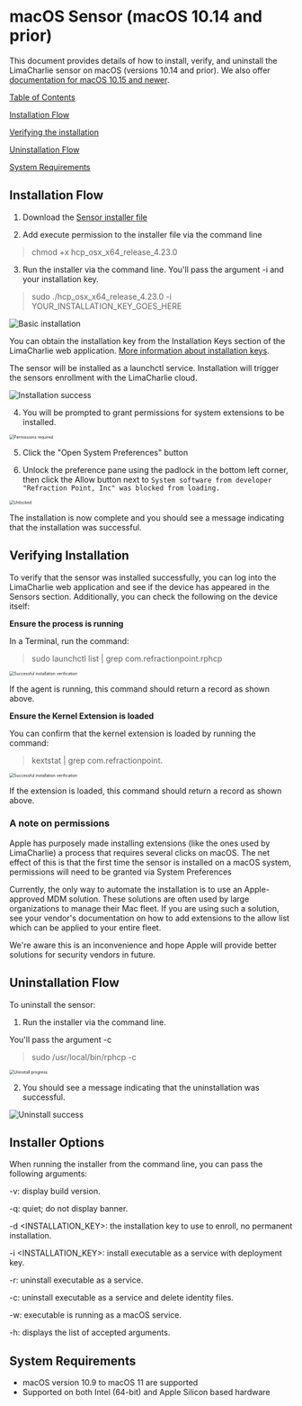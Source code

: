 # macOS Sensor (macOS 10.14 and prior)

This document provides details of how to install, verify, and uninstall the LimaCharlie sensor on macOS (versions 10.14 and prior).  We also offer [documentation for macOS 10.15 and newer](macOS_sensor_installation-latest.md).



<u>Table of Contents</u>

[Installation Flow](#Installation-Flow)

[Verifying the installation](#Verifying-Installation)

[Uninstallation Flow](#Uninstallation-Flow)

[System Requirements](#System-Requirements)


<a name="Installation-Flow"></a>
## Installation Flow

1. Download the [Sensor installer file](https://downloads.limacharlie.io/sensor/mac/64)



2. Add execute permission to the installer file via the command line

> chmod +x hcp_osx_x64_release_4.23.0



3. Run the installer via the command line.  You'll pass the argument -i and your installation key.

> sudo ./hcp_osx_x64_release_4.23.0 -i YOUR_INSTALLATION_KEY_GOES_HERE

<img src="https://storage.googleapis.com/limacharlie-io/doc/sensor-installation/macOS/images/Installation/01-Basic_installation.png" alt="Basic installation" style="zoom:100%;" />

You can obtain the installation key from the Installation Keys section of the LimaCharlie web application.  [More information about installation keys](https://doc.limacharlie.io/docs/documentation/docs/manage_keys.md).

The sensor will be installed as a launchctl service.  Installation will trigger the sensors enrollment with the LimaCharlie cloud.

<img src="https://storage.googleapis.com/limacharlie-io/doc/sensor-installation/macOS/images/Installation/02-Installation_success.png" alt="Installation success" style="zoom:100%;" />

4. You will be prompted to grant permissions for system extensions to be installed.

<img src="https://storage.googleapis.com/limacharlie-io/doc/sensor-installation/macOS/images/macOS_10.14/03_Older_Systems-System_Extension_Notice.png" alt="Permissions required" style="zoom:50%;" />

5.  Click the "Open System Preferences" button



6.  Unlock the preference pane using the padlock in the bottom left corner, then click the Allow button next to `System software from developer "Refraction Point, Inc" was blocked from loading.`

<img src="https://storage.googleapis.com/limacharlie-io/doc/sensor-installation/macOS/images/macOS_10.14/04-Older_Systems-System_Software_Approval.png" alt="Unlocked" style="zoom:50%;" />

The installation is now complete and you should see a message indicating that the installation was successful.



<a name="Verifying-Installation"></a>
## Verifying Installation

To verify that the sensor was installed successfully, you can log into the LimaCharlie web application and see if the device has appeared in the Sensors section.  Additionally, you can check the following on the device itself:

**Ensure the process is running**

In a Terminal, run the command:

> sudo launchctl list | grep com.refractionpoint.rphcp

<img src="https://storage.googleapis.com/limacharlie-io/doc/sensor-installation/macOS/images/macOS_10.14/Installed_correctly.png" alt="Successful installation verification" style="zoom:50%;" />

If the agent is running, this command should return a record as shown above.



**Ensure the Kernel Extension is loaded**

You can confirm that the kernel extension is loaded by running the command:

> kextstat | grep com.refractionpoint.



<img src="https://storage.googleapis.com/limacharlie-io/doc/sensor-installation/macOS/images/macOS_10.14/verifying-extension.png" alt="Successful installation verification" style="zoom:50%;" />

If the extension is loaded, this command should return a record as shown above.






### A note on permissions
Apple has purposely made installing extensions (like the ones used by LimaCharlie) a process that requires several clicks on macOS.  The net effect of this is that the first time the sensor is installed on a macOS system, permissions will need to be granted via System Preferences

Currently, the only way to automate the installation is to use an Apple-approved MDM solution. These solutions are often used by large organizations to manage their Mac fleet. If you are using such a solution, see your vendor's documentation on how to add extensions to the allow list which can be applied to your entire fleet.

We're aware this is an inconvenience and hope Apple will provide better solutions for security vendors in future.



<a name="Uninstallation-Flow"></a>
## Uninstallation Flow

To uninstall the sensor:

1. Run the installer via the command line.

You'll pass the argument -c

> sudo /usr/local/bin/rphcp -c

<img src="https://storage.googleapis.com/limacharlie-io/doc/sensor-installation/macOS/images/macOS_10.14/Installed_correctly.png" alt="Uninstall progress" style="zoom:50%;" />

2. You should see a message indicating that the uninstallation was successful.

<img src="https://storage.googleapis.com/limacharlie-io/doc/sensor-installation/macOS/images/Uninstallation/3-Uninstall_Success.png" alt="Uninstall success" style="zoom:100%;" />

<a name="Installer-Options"></a>
## Installer Options

When running the installer from the command line, you can pass the following arguments:

-v: display build version.

-q: quiet; do not display banner.

-d <INSTALLATION_KEY>: the installation key to use to enroll, no permanent installation.

-i <INSTALLATION_KEY>: install executable as a service with deployment key.

-r: uninstall executable as a service.

-c: uninstall executable as a service and delete identity files.

-w: executable is running as a macOS service.

-h: displays the list of accepted arguments.


<a name="System-Requirements"></a>
## System Requirements

- macOS version 10.9 to macOS 11 are supported
- Supported on both Intel (64-bit) and Apple Silicon based hardware 

